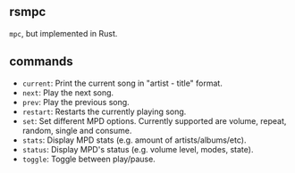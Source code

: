 ## rsmpc

`mpc`, but implemented in Rust.

## commands

- `current`: Print the current song in "artist - title" format.
- `next`: Play the next song.
- `prev`: Play the previous song.
- `restart`: Restarts the currently playing song.
- `set`: Set different MPD options. Currently supported are volume, repeat, random, single and consume.
- `stats`: Display MPD stats (e.g. amount of artists/albums/etc).
- `status`: Display MPD's status (e.g. volume level, modes, state).
- `toggle`: Toggle between play/pause.
